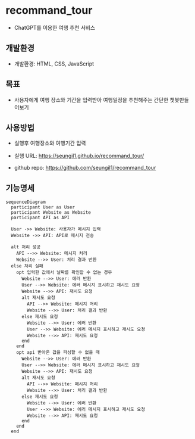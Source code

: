 # recommand_tour

* ChatGPT를 이용한 여행 추천 서비스  

## 개발환경  


* 개발환경: HTML, CSS, JavaScript
   
## 목표


* 사용자에게 여행 장소와 기간을 입력받아 여행일정을 추천해주는 간단한 챗봇만들어보기


## 사용방법

 
* 실행후 여행장소와 여행기간 입력


* 실행 URL: https://seungil1.github.io/recommand_tour/
* github repo: https://github.com/seungil1/recommand_tour


## 기능명세


```mermaid
sequenceDiagram
  participant User as User
  participant Website as Website
  participant API as API

  User ->> Website: 사용자가 메시지 입력
  Website ->> API: API로 메시지 전송

  alt 처리 성공
    API -->> Website: 메시지 처리
    Website -->> User: 처리 결과 반환
  else 처리 실패
    opt 입력한 값에서 날짜를 확인할 수 없는 경우
      Website -->> User: 에러 반환
      User -->> Website: 에러 메시지 표시하고 재시도 요청
      Website -->> API: 재시도 요청
      alt 재시도 요청
        API -->> Website: 메시지 처리
        Website -->> User: 처리 결과 반환
      else 재시도 요청
        Website -->> User: 에러 반환
        User -->> Website: 에러 메시지 표시하고 재시도 요청
        Website -->> API: 재시도 요청
      end
    end
    opt api 받아온 값을 파싱할 수 없을 때
      Website -->> User: 에러 반환
      User -->> Website: 에러 메시지 표시하고 재시도 요청
      Website -->> API: 재시도 요청
      alt 재시도 요청
        API -->> Website: 메시지 처리
        Website -->> User: 처리 결과 반환
      else 재시도 요청
        Website -->> User: 에러 반환
        User -->> Website: 에러 메시지 표시하고 재시도 요청
        Website -->> API: 재시도 요청
      end
    end
  end
```

